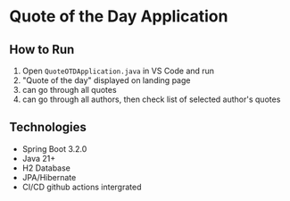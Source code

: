 # Quote of the Day Application

## How to Run

1. Open `QuoteOTDApplication.java` in VS Code and run
2. "Quote of the day" displayed on landing page
3. can go through all quotes
4. can go through all authors, then check list of selected author's quotes 

## Technologies

- Spring Boot 3.2.0
- Java 21+
- H2 Database
- JPA/Hibernate
- CI/CD github actions intergrated


